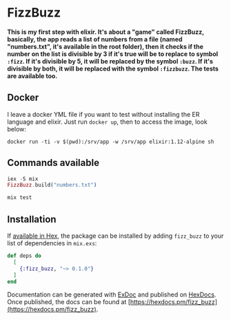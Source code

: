 # FizzBuzz

**This is my first step with elixir. It's about a "game" called FizzBuzz, basically, the app reads a list of numbers from a file (named "numbers.txt", it's available in the root folder), then it checks if the number on the list is divisible by 3 if it's true will be to replace to symbol `:fizz`. If it's divisible by 5, it will be replaced by the symbol `:buzz`. If it's divisible by both, it will be replaced with the symbol `:fizzbuzz`. The tests are available too.**

## Docker
I leave a docker YML file if you want to test without installing the ER language and elixir. Just run `docker up`, then to access the image, look below:

```docker
docker run -ti -v $(pwd):/srv/app -w /srv/app elixir:1.12-alpine sh
```

## Commands available

```elixir
iex -S mix
FizzBuzz.build("numbers.txt")

mix test
```

## Installation

If [available in Hex](https://hex.pm/docs/publish), the package can be installed
by adding `fizz_buzz` to your list of dependencies in `mix.exs`:

```elixir
def deps do
  [
    {:fizz_buzz, "~> 0.1.0"}
  ]
end
```

Documentation can be generated with [ExDoc](https://github.com/elixir-lang/ex_doc)
and published on [HexDocs](https://hexdocs.pm). Once published, the docs can
be found at [https://hexdocs.pm/fizz_buzz](https://hexdocs.pm/fizz_buzz).
